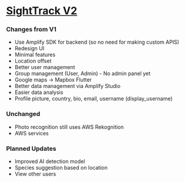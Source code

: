 # [SightTrack V2](https://www.sighttrack.org/)

### Changes from V1
- Use Amplify SDK for backend (so no need for making custom APIS)
- Redesign UI
- Minimal features
- Location offset
- Better user management
- Group management (User, Admin) - No admin panel yet
- Google maps -> Mapbox Flutter
- Better data management via Amplify Studio
- Easier data analysis
- Profile picture, country, bio, email, username (display_username)

### Unchanged
- Photo recognition still uses AWS Rekognition
- AWS services

### Planned Updates
- Improved AI detection model
- Species suggestion based on location
- View other users
